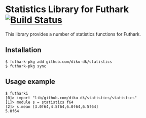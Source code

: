 # Statistics Library for Futhark [![Build Status](https://travis-ci.org/diku-dk/statistics.svg?branch=master)](https://travis-ci.org/diku-dk/statistics)

This library provides a number of statistics functions for Futhark.

## Installation

```
$ futhark-pkg add github.com/diku-dk/statistics
$ futhark-pkg sync
```

## Usage example

```
$ futharki
[0]> import "lib/github.com/diku-dk/statistics/statistics"
[1]> module s = statistics f64
[2]> s.mean [3.0f64,4.5f64,6.0f64,6.5f64]
5.0f64
```
